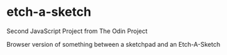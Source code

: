 # etch-a-sketch
Second JavaScript Project from The Odin Project

Browser version of something between a sketchpad and an Etch-A-Sketch

